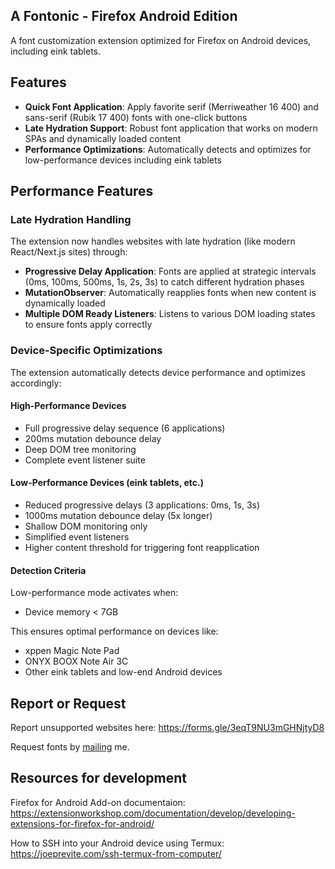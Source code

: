 ## A Fontonic - Firefox Android Edition

A font customization extension optimized for Firefox on Android devices, including eink tablets.

## Features

- **Quick Font Application**: Apply favorite serif (Merriweather 16 400) and sans-serif (Rubik 17 400) fonts with one-click buttons
- **Late Hydration Support**: Robust font application that works on modern SPAs and dynamically loaded content
- **Performance Optimizations**: Automatically detects and optimizes for low-performance devices including eink tablets

## Performance Features

### Late Hydration Handling
The extension now handles websites with late hydration (like modern React/Next.js sites) through:

- **Progressive Delay Application**: Fonts are applied at strategic intervals (0ms, 100ms, 500ms, 1s, 2s, 3s) to catch different hydration phases
- **MutationObserver**: Automatically reapplies fonts when new content is dynamically loaded
- **Multiple DOM Ready Listeners**: Listens to various DOM loading states to ensure fonts apply correctly

### Device-Specific Optimizations
The extension automatically detects device performance and optimizes accordingly:

#### High-Performance Devices
- Full progressive delay sequence (6 applications)
- 200ms mutation debounce delay
- Deep DOM tree monitoring
- Complete event listener suite

#### Low-Performance Devices (eink tablets, etc.)
- Reduced progressive delays (3 applications: 0ms, 1s, 3s)
- 1000ms mutation debounce delay (5x longer)
- Shallow DOM monitoring only
- Simplified event listeners
- Higher content threshold for triggering font reapplication

#### Detection Criteria
Low-performance mode activates when:
- Device memory < 7GB

This ensures optimal performance on devices like:
- xppen Magic Note Pad
- ONYX BOOX Note Air 3C
- Other eink tablets and low-end Android devices

## Report or Request

Report unsupported websites here: https://forms.gle/3eqT9NU3mGHNjtyD8

Request fonts by <a href="mailto:amkhrjee@gmail.com">mailing</a> me.

## Resources for development

Firefox for Android Add-on documentaion: https://extensionworkshop.com/documentation/develop/developing-extensions-for-firefox-for-android/

How to SSH into your Android device using Termux: https://joeprevite.com/ssh-termux-from-computer/

